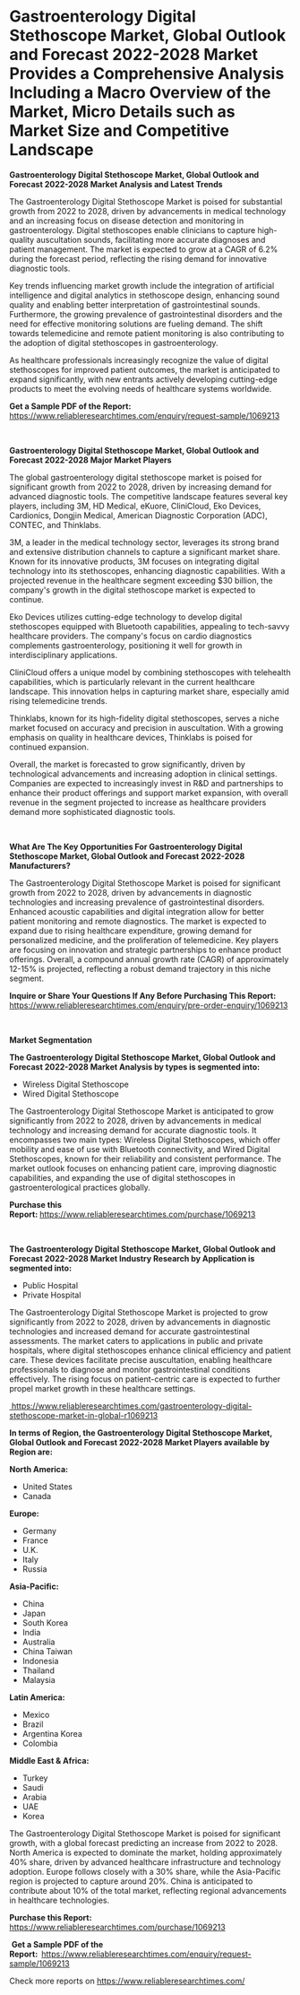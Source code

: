 <p><h1>Gastroenterology Digital Stethoscope Market, Global Outlook and Forecast 2022-2028 Market Provides a Comprehensive Analysis Including a Macro Overview of the Market, Micro Details such as Market Size and Competitive Landscape</h1></p><p><strong>Gastroenterology Digital Stethoscope Market, Global Outlook and Forecast 2022-2028 Market Analysis and Latest Trends</strong></p>
<p><p>The Gastroenterology Digital Stethoscope Market is poised for substantial growth from 2022 to 2028, driven by advancements in medical technology and an increasing focus on disease detection and monitoring in gastroenterology. Digital stethoscopes enable clinicians to capture high-quality auscultation sounds, facilitating more accurate diagnoses and patient management. The market is expected to grow at a CAGR of 6.2% during the forecast period, reflecting the rising demand for innovative diagnostic tools.</p><p>Key trends influencing market growth include the integration of artificial intelligence and digital analytics in stethoscope design, enhancing sound quality and enabling better interpretation of gastrointestinal sounds. Furthermore, the growing prevalence of gastrointestinal disorders and the need for effective monitoring solutions are fueling demand. The shift towards telemedicine and remote patient monitoring is also contributing to the adoption of digital stethoscopes in gastroenterology.</p><p>As healthcare professionals increasingly recognize the value of digital stethoscopes for improved patient outcomes, the market is anticipated to expand significantly, with new entrants actively developing cutting-edge products to meet the evolving needs of healthcare systems worldwide.</p></p>
<p><strong>Get a Sample PDF of the Report:&nbsp;</strong> <a href="https://www.reliableresearchtimes.com/enquiry/request-sample/1069213?utm_campaign=3523&utm_medium=2&utm_source=Github&utm_content=ia&utm_term=21032025&utm_id=gastroenterology-digital-stethoscope-market-global-outlook-and-forecast-2022-2028">https://www.reliableresearchtimes.com/enquiry/request-sample/1069213</a></p>
<p>&nbsp;</p>
<p><strong>Gastroenterology Digital Stethoscope Market, Global Outlook and Forecast 2022-2028 Major Market Players</strong></p>
<p><p>The global gastroenterology digital stethoscope market is poised for significant growth from 2022 to 2028, driven by increasing demand for advanced diagnostic tools. The competitive landscape features several key players, including 3M, HD Medical, eKuore, CliniCloud, Eko Devices, Cardionics, Dongjin Medical, American Diagnostic Corporation (ADC), CONTEC, and Thinklabs.</p><p>3M, a leader in the medical technology sector, leverages its strong brand and extensive distribution channels to capture a significant market share. Known for its innovative products, 3M focuses on integrating digital technology into its stethoscopes, enhancing diagnostic capabilities. With a projected revenue in the healthcare segment exceeding $30 billion, the company's growth in the digital stethoscope market is expected to continue.</p><p>Eko Devices utilizes cutting-edge technology to develop digital stethoscopes equipped with Bluetooth capabilities, appealing to tech-savvy healthcare providers. The company's focus on cardio diagnostics complements gastroenterology, positioning it well for growth in interdisciplinary applications.</p><p>CliniCloud offers a unique model by combining stethoscopes with telehealth capabilities, which is particularly relevant in the current healthcare landscape. This innovation helps in capturing market share, especially amid rising telemedicine trends.</p><p>Thinklabs, known for its high-fidelity digital stethoscopes, serves a niche market focused on accuracy and precision in auscultation. With a growing emphasis on quality in healthcare devices, Thinklabs is poised for continued expansion.</p><p>Overall, the market is forecasted to grow significantly, driven by technological advancements and increasing adoption in clinical settings. Companies are expected to increasingly invest in R&D and partnerships to enhance their product offerings and support market expansion, with overall revenue in the segment projected to increase as healthcare providers demand more sophisticated diagnostic tools.</p></p>
<p>&nbsp;</p>
<p><strong>What Are The Key Opportunities For Gastroenterology Digital Stethoscope Market, Global Outlook and Forecast 2022-2028 Manufacturers?</strong></p>
<p><p>The Gastroenterology Digital Stethoscope Market is poised for significant growth from 2022 to 2028, driven by advancements in diagnostic technologies and increasing prevalence of gastrointestinal disorders. Enhanced acoustic capabilities and digital integration allow for better patient monitoring and remote diagnostics. The market is expected to expand due to rising healthcare expenditure, growing demand for personalized medicine, and the proliferation of telemedicine. Key players are focusing on innovation and strategic partnerships to enhance product offerings. Overall, a compound annual growth rate (CAGR) of approximately 12-15% is projected, reflecting a robust demand trajectory in this niche segment.</p></p>
<p><strong>Inquire or Share Your Questions If Any Before Purchasing This Report:</strong> <a href="https://www.reliableresearchtimes.com/enquiry/pre-order-enquiry/1069213?utm_campaign=3523&utm_medium=2&utm_source=Github&utm_content=ia&utm_term=21032025&utm_id=gastroenterology-digital-stethoscope-market-global-outlook-and-forecast-2022-2028">https://www.reliableresearchtimes.com/enquiry/pre-order-enquiry/1069213</a></p>
<p>&nbsp;</p>
<p><strong>Market Segmentation</strong></p>
<p><strong>The Gastroenterology Digital Stethoscope Market, Global Outlook and Forecast 2022-2028 Market Analysis by types is segmented into:</strong></p>
<p><ul><li>Wireless Digital Stethoscope</li><li>Wired Digital Stethoscope</li></ul></p>
<p><p>The Gastroenterology Digital Stethoscope Market is anticipated to grow significantly from 2022 to 2028, driven by advancements in medical technology and increasing demand for accurate diagnostic tools. It encompasses two main types: Wireless Digital Stethoscopes, which offer mobility and ease of use with Bluetooth connectivity, and Wired Digital Stethoscopes, known for their reliability and consistent performance. The market outlook focuses on enhancing patient care, improving diagnostic capabilities, and expanding the use of digital stethoscopes in gastroenterological practices globally.</p></p>
<p><strong>Purchase this Report:&nbsp;</strong><a href="https://www.reliableresearchtimes.com/purchase/1069213?utm_campaign=3523&utm_medium=2&utm_source=Github&utm_content=ia&utm_term=21032025&utm_id=gastroenterology-digital-stethoscope-market-global-outlook-and-forecast-2022-2028">https://www.reliableresearchtimes.com/purchase/1069213</a></p>
<p>&nbsp;</p>
<p><strong>The Gastroenterology Digital Stethoscope Market, Global Outlook and Forecast 2022-2028 Market Industry Research by Application is segmented into:</strong></p>
<p><ul><li>Public Hospital</li><li>Private Hospital</li></ul></p>
<p><p>The Gastroenterology Digital Stethoscope Market is projected to grow significantly from 2022 to 2028, driven by advancements in diagnostic technologies and increased demand for accurate gastrointestinal assessments. The market caters to applications in public and private hospitals, where digital stethoscopes enhance clinical efficiency and patient care. These devices facilitate precise auscultation, enabling healthcare professionals to diagnose and monitor gastrointestinal conditions effectively. The rising focus on patient-centric care is expected to further propel market growth in these healthcare settings.</p></p>
<p><a href="https://www.reliableresearchtimes.com/gastroenterology-digital-stethoscope-market-in-global-r1069213?utm_campaign=3523&utm_medium=2&utm_source=Github&utm_content=ia&utm_term=21032025&utm_id=gastroenterology-digital-stethoscope-market-global-outlook-and-forecast-2022-2028">&nbsp;https://www.reliableresearchtimes.com/gastroenterology-digital-stethoscope-market-in-global-r1069213</a></p>
<p><strong>In terms of Region, the Gastroenterology Digital Stethoscope Market, Global Outlook and Forecast 2022-2028 Market Players available by Region are:</strong></p>
<p>
    <p> <strong> North America: </strong>
        <ul>
            <li>United States</li>
            <li>Canada</li>
        </ul>
        </p> 
    <p> <strong> Europe: </strong>
        <ul>
            <li>Germany</li>
            <li>France</li>
            <li>U.K.</li>
            <li>Italy</li>
            <li>Russia</li>
        </ul>
        </p> 
    <p> <strong> Asia-Pacific: </strong>
        <ul>
            <li>China</li>
            <li>Japan</li>
            <li>South Korea</li>
            <li>India</li>
            <li>Australia</li>
            <li>China Taiwan</li>
            <li>Indonesia</li>
            <li>Thailand</li>
            <li>Malaysia</li>
        </ul>
        </p> 
    <p> <strong> Latin America: </strong>
        <ul>
            <li>Mexico</li>
            <li>Brazil</li>
            <li>Argentina Korea</li>
            <li>Colombia</li>
        </ul>
        </p> 
    <p> <strong> Middle East & Africa: </strong>
        <ul>
            <li>Turkey</li>
            <li>Saudi</li>
            <li>Arabia</li>
            <li>UAE</li>
            <li>Korea</li>
        </ul>
    </p>
    </p>
<p><p>The Gastroenterology Digital Stethoscope Market is poised for significant growth, with a global forecast predicting an increase from 2022 to 2028. North America is expected to dominate the market, holding approximately 40% share, driven by advanced healthcare infrastructure and technology adoption. Europe follows closely with a 30% share, while the Asia-Pacific region is projected to capture around 20%. China is anticipated to contribute about 10% of the total market, reflecting regional advancements in healthcare technologies.</p></p>
<p><strong>Purchase this Report: </strong><a href="https://www.reliableresearchtimes.com/purchase/1069213?utm_campaign=3523&utm_medium=2&utm_source=Github&utm_content=ia&utm_term=21032025&utm_id=gastroenterology-digital-stethoscope-market-global-outlook-and-forecast-2022-2028">https://www.reliableresearchtimes.com/purchase/1069213</a></p>
<p>&nbsp;<strong>Get a Sample PDF of the Report:&nbsp;&nbsp;</strong><a href="https://www.reliableresearchtimes.com/enquiry/request-sample/1069213?utm_campaign=3523&utm_medium=2&utm_source=Github&utm_content=ia&utm_term=21032025&utm_id=gastroenterology-digital-stethoscope-market-global-outlook-and-forecast-2022-2028">https://www.reliableresearchtimes.com/enquiry/request-sample/1069213</a></p>
<p><strong></strong></p>
<p>Check more reports on <a href="https://www.reliableresearchtimes.com/?utm_campaign=3523&utm_medium=2&utm_source=Github&utm_content=ia&utm_term=21032025&utm_id=gastroenterology-digital-stethoscope-market-global-outlook-and-forecast-2022-2028">https://www.reliableresearchtimes.com/</a></p>